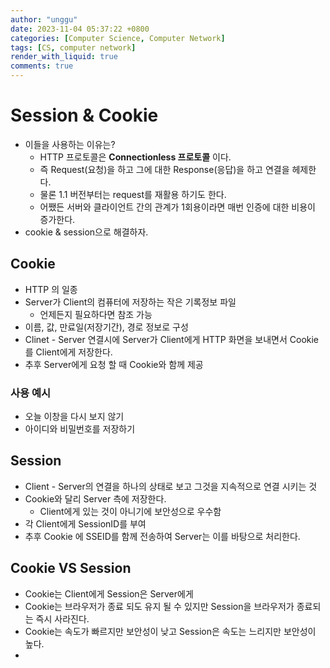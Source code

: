 ```yaml
---
author: "unggu"
date: 2023-11-04 05:37:22 +0800
categories: [Computer Science, Computer Network]
tags: [CS, computer network]
render_with_liquid: true
comments: true
---
```

# Session & Cookie

- 이들을 사용하는 이유는?
    - HTTP 프로토콜은 **Connectionless 프로토콜** 이다.
    - 즉 Request(요청)을 하고 그에 대한 Response(응답)을 하고 연결을 헤제한다.
    - 물론 1.1 버전부터는 request를 재활용 하기도 한다.
    - 어쨌든 서버와 클라이언트 간의 관계가 1회용이라면 매번 인증에 대한 비용이 증가한다.
- cookie & session으로 해결하자.

## Cookie

- HTTP 의 일종
- Server가 Client의 컴퓨터에 저장하는 작은 기록정보 파일
    - 언제든지 필요하다면 참조 가능
- 이름, 값, 만료일(저장기간), 경로 정보로 구성
- Clinet - Server 연결시에 Server가 Client에게 HTTP 화면을 보내면서 Cookie를 Client에게 저장한다.
- 추후 Server에게 요청 할 때 Cookie와 함께 제공

### 사용 예시

- 오늘 이창을 다시 보지 않기
- 아이디와 비밀번호를 저장하기

## Session

- Client - Server의 연결을 하나의 상태로 보고 그것을 지속적으로 연결 시키는 것
- Cookie와 달리 Server 측에 저장한다.
    - Client에게 있는 것이 아니기에 보안성으로 우수함
- 각 Client에게 SessionID를 부여
- 추후 Cookie 에 SSEID를 함께 전송하여 Server는 이를 바탕으로 처리한다.

## Cookie VS Session

- Cookie는 Client에게 Session은 Server에게
- Cookie는 브라우저가 종료 되도 유지 될 수 있지만 Session을 브라우저가 종료되는 즉시 사라진다.
- Cookie는 속도가 빠르지만 보안성이 낮고 Session은 속도는 느리지만 보안성이 높다.
-